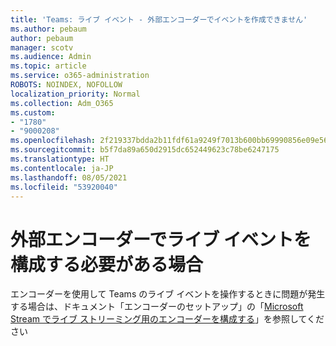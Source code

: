 ```yaml
---
title: 'Teams: ライブ イベント - 外部エンコーダーでイベントを作成できません'
ms.author: pebaum
author: pebaum
manager: scotv
ms.audience: Admin
ms.topic: article
ms.service: o365-administration
ROBOTS: NOINDEX, NOFOLLOW
localization_priority: Normal
ms.collection: Adm_O365
ms.custom:
- "1780"
- "9000208"
ms.openlocfilehash: 2f219337bdda2b11fdf61a9249f7013b600bb69990856e09e56b5ae33ec33dda
ms.sourcegitcommit: b5f7da89a650d2915dc652449623c78be6247175
ms.translationtype: HT
ms.contentlocale: ja-JP
ms.lasthandoff: 08/05/2021
ms.locfileid: "53920040"
---
```

# <a name="need-to-configure-your-live-event-with-an-external-encoder"></a>外部エンコーダーでライブ イベントを構成する必要がある場合

エンコーダーを使用して Teams のライブ イベントを操作するときに問題が発生する場合は、ドキュメント「エンコーダーのセットアップ」の「[Microsoft Stream でライブ ストリーミング用のエンコーダーを構成する](https://docs.microsoft.com/stream/live-encoder-setup)」を参照してください